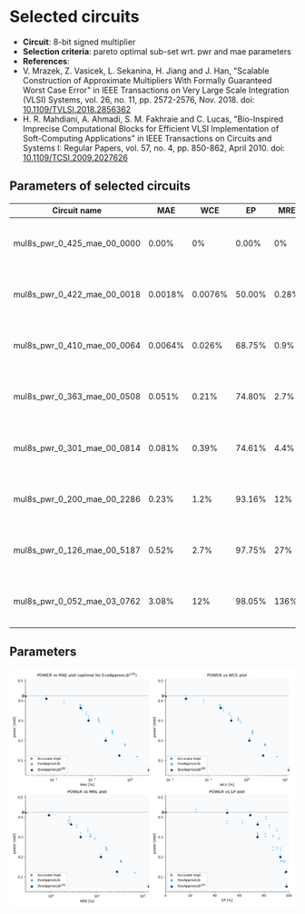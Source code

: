 
Selected circuits
===================
 - **Circuit**: 8-bit signed multiplier
 - **Selection criteria**: pareto optimal sub-set wrt. pwr and mae parameters
 - **References**: 
  - V. Mrazek, Z. Vasicek, L. Sekanina, H. Jiang and J. Han, "Scalable Construction of Approximate Multipliers With Formally Guaranteed Worst Case Error" in IEEE Transactions on Very Large Scale Integration (VLSI) Systems, vol. 26, no. 11, pp. 2572-2576, Nov. 2018. doi: [10.1109/TVLSI.2018.2856362](https://dx.doi.org/10.1109/TVLSI.2018.2856362)
  - H. R. Mahdiani, A. Ahmadi, S. M. Fakhraie and C. Lucas, "Bio-Inspired Imprecise Computational Blocks for Efficient VLSI Implementation of Soft-Computing Applications" in IEEE Transactions on Circuits and Systems I: Regular Papers, vol. 57, no. 4, pp. 850-862, April 2010. doi: [10.1109/TCSI.2009.2027626](https://dx.doi.org/10.1109/TCSI.2009.2027626)


Parameters of selected circuits
----------------------------

| Circuit name | MAE | WCE | EP | MRE | MSE | Download |
| --- |  --- | --- | --- | --- | --- | --- | 
| mul8s_pwr_0_425_mae_00_0000 | 0.00% | 0% | 0.00% | 0% | 0.00 |  [[Verilog generic](mul8s_pwr_0_425_mae_00_0000_gen.v)] [[Verilog PDK45](mul8s_pwr_0_425_mae_00_0000_pdk45.v)]  [[C](mul8s_pwr_0_425_mae_00_0000.c)] |
| mul8s_pwr_0_422_mae_00_0018 | 0.0018% | 0.0076% | 50.00% | 0.28% | 3.80 |  [[Verilog generic](mul8s_pwr_0_422_mae_00_0018_gen.v)] [[Verilog PDK45](mul8s_pwr_0_422_mae_00_0018_pdk45.v)]  [[C](mul8s_pwr_0_422_mae_00_0018.c)] |
| mul8s_pwr_0_410_mae_00_0064 | 0.0064% | 0.026% | 68.75% | 0.9% | 34.20 |  [[Verilog generic](mul8s_pwr_0_410_mae_00_0064_gen.v)] [[Verilog PDK45](mul8s_pwr_0_410_mae_00_0064_pdk45.v)]  [[C](mul8s_pwr_0_410_mae_00_0064.c)] |
| mul8s_pwr_0_363_mae_00_0508 | 0.051% | 0.21% | 74.80% | 2.7% | 2746.20 |  [[Verilog generic](mul8s_pwr_0_363_mae_00_0508_gen.v)] [[Verilog PDK45](mul8s_pwr_0_363_mae_00_0508_pdk45.v)]  [[C](mul8s_pwr_0_363_mae_00_0508.c)] |
| mul8s_pwr_0_301_mae_00_0814 | 0.081% | 0.39% | 74.61% | 4.4% | 5461.75 |  [[Verilog generic](mul8s_pwr_0_301_mae_00_0814_gen.v)] [[Verilog PDK45](mul8s_pwr_0_301_mae_00_0814_pdk45.v)]  [[C](mul8s_pwr_0_301_mae_00_0814.c)] |
| mul8s_pwr_0_200_mae_00_2286 | 0.23% | 1.2% | 93.16% | 12% | 38236.25 |  [[Verilog generic](mul8s_pwr_0_200_mae_00_2286_gen.v)] [[Verilog PDK45](mul8s_pwr_0_200_mae_00_2286_pdk45.v)]  [[C](mul8s_pwr_0_200_mae_00_2286.c)] |
| mul8s_pwr_0_126_mae_00_5187 | 0.52% | 2.7% | 97.75% | 27% | 191238.25 |  [[Verilog generic](mul8s_pwr_0_126_mae_00_5187_gen.v)] [[Verilog PDK45](mul8s_pwr_0_126_mae_00_5187_pdk45.v)]  [[C](mul8s_pwr_0_126_mae_00_5187.c)] |
| mul8s_pwr_0_052_mae_03_0762 | 3.08% | 12% | 98.05% | 136% | 7282910.20 |  [[Verilog generic](mul8s_pwr_0_052_mae_03_0762_gen.v)] [[Verilog PDK45](mul8s_pwr_0_052_mae_03_0762_pdk45.v)]  [[C](mul8s_pwr_0_052_mae_03_0762.c)] |
    
Parameters
--------------
![Parameters figure](fig.png)
             